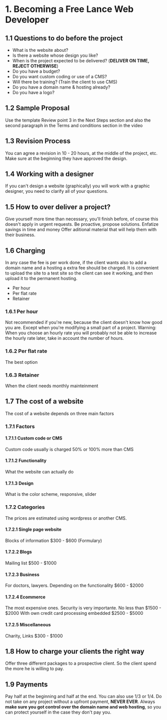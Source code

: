 # 1. Becoming a Free Lance Web Developer

## 1.1 Questions to do before the project

-   What is the website about?
-   Is there a website whose design you like?
-   When is the project expected to be delivered? (**DELIVER ON TIME,
    REJECT OTHERWISE**)
-   Do you have a budget?
-   Do you want custom coding or use of a CMS?
-   Will there be training? (Train the client to use CMS)
-   Do you have a domain name & hosting already?
-   Do you have a logo?

## 1.2 Sample Proposal

Use the template Review point 3 in the Next Steps section and also the
second paragraph in the Terms and conditions section in the video

## 1.3 Revision Process

You can agree a revision in 10 - 20 hours, at the middle of the project,
etc. Make sure at the beginning they have approved the design.

## 1.4 Working with a designer

If you can\'t design a website (graphically) you will work with a
graphic designer, you need to clarify all of your questions.

## 1.5 How to over deliver a project?

Give yourself more time than necessary, you\'ll finish before, of course
this doesn\'t apply in urgent requests. Be proactive, propose solutions.
Enfatize savings in time and money Offer aditional material that will
help them with their business.

## 1.6 Charging

In any case the fee is per work done, if the client wants also to add a
domain name and a hosting a extra fee should be charged. It is
convenient to upload the site to a test site so the client can see it
working, and then upload it to the permanent hosting.

-   Per hour
-   Per flat rate
-   Retainer

### 1.6.1 Per hour

Not recommended if you\'re new, because the client doesn\'t know how
good you are. Except when you\'re modifying a small part of a project.
Warning: When you choose an hourly rate you will probably not be able to
increase the hourly rate later, take in account the number of hours.

### 1.6.2 Per flat rate

The best option

### 1.6.3 Retainer

When the client needs monthly mainteinment

## 1.7 The cost of a website

The cost of a website depends on three main factors

### 1.7.1 Factors

#### 1.7.1.1 Custom code or CMS

Custom code usually is charged 50% or 100% more than CMS

#### 1.7.1.2 Functionality

What the website can actually do

#### 1.7.1.3 Design

What is the color scheme, responsive, slider

### 1.7.2 Categories

The prices are estimated using wordpress or another CMS.

#### 1.7.2.1 Single page website

Blocks of information \$300 - \$600 (Formulary)

#### 1.7.2.2 Blogs

Mailing list \$500 - \$1000

#### 1.7.2.3 Business

For doctors, lawyers. Depending on the functionality \$600 - \$2000

#### 1.7.2.4 Ecommerce

The most expensive ones. Security is very importante. No less than
\$1500 - \$2000 With own credit card processing embedded \$2500 - \$5000

#### 1.7.2.5 Miscellaneous

Charity, Links \$300 - \$1000

## 1.8 How to charge your clients the right way

Offer three different packages to a prospective client. So the client
spend the more he is willing to pay.

## 1.9 Payments

Pay half at the beginning and half at the end. You can also use 1/3 or
1/4. Do not take on any project without a upfront payment, **NEVER
EVER**. Always **make sure you got control over the domain name and web
hosting**, so you can protect yourself in the case they don\'t pay you.
